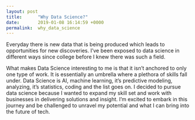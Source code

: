 ```yaml
---
layout: post
title:      "Why Data Science?"
date:       2019-01-08 16:14:59 +0000
permalink:  why_data_science
---
```


Everyday there is new data that is being produced which leads to opportunities for new discoveries. I’ve been exposed to data science in different ways since college before I knew there was such a field.

What makes Data Science interesting to me is that it isn’t anchored to only one type of work. It is essentially an umbrella where a plethora of skills fall under. Data Science is AI, machine learning,  it’s predictive modeling, analyzing, it’s statistics, coding and the list goes on. I decided to pursue data science because I wanted to expand my skill set and work with businesses in delivering solutions and insight. I’m excited to embark in this journey and be challenged to unravel my potential and what I can bring into the future of tech. 

